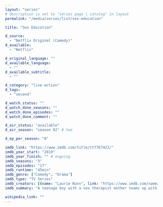 ```yaml
---
layout: "series"
# description is set to "series page | catalog" in layout
permalink: "/media/series/list/sex-education"

title: "Sex Education"

d_source:
  - "Netflix Original (Comedy)"
d_available:
  - "Netflix"

d_original_language: ""
d_available_language:
  - ""
d_available_subtitle:
  - ""

d_category: "live-action"
d_tags:
  - "second"

d_watch_status: ""
d_watch_done_seasons: ""
d_watch_done_episodes: ""
d_watch_done_comment: ""

d_air_status: "available"
d_air_season: "season 02" # two

d_ep_per_season: "8"

imdb_link: "https://www.imdb.com/title/tt7767422/"
imdb_year_start: "2019"
imdb_year_finish: "" # ongoing
imdb_seasons: "3"
imdb_episodes: "17"
imdb_runtime: "45min"
imdb_genre: ["Comedy", "Drama"]
imdb_type: "TV Series"
imdb_creators: [{name: "Laurie Nunn", link: "https://www.imdb.com/name/nm5677403/"}]
imdb_summary: "A teenage boy with a sex therapist mother teams up with a high school classmate to set up an underground sex therapy clinic at school."

wikipedia_link: ""
---
```

